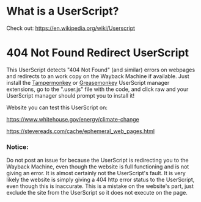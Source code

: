 # What is a UserScript?
Check out: https://en.wikipedia.org/wiki/Userscript

# 404 Not Found Redirect UserScript
This UserScript detects "404 Not Found" (and similar) errors on webpages and redirects to an work copy on the Wayback Machine if available. Just install the [Tampermonkey](https://www.tampermonkey.net/) or [Greasemonkey](https://addons.mozilla.org/en-US/firefox/addon/greasemonkey/) UserScript manager extensions, go to the ".user.js" file with the code, and click raw and your UserScript manager should prompt you to install it!

Website you can test this UserScript on:

https://www.whitehouse.gov/energy/climate-change

https://stevereads.com/cache/ephemeral_web_pages.html

### Notice:
Do not post an issue for because the UserScript is redirecting you to the Wayback Machine, even though the website is full functioning and is not giving an error. It is almost certainly not the UserScript's fault. It is very likely the website is simply giving a 404 http error status to the UserScript, even though this is inaccurate. This is a mistake on the website's part, just exclude the site from the UserScript so it does not execute on the page.
